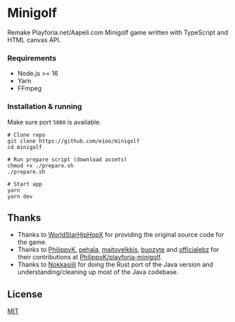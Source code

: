 # Minigolf

Remake Playforia.net/Aapeli.com Minigolf game written with TypeScript and HTML canvas API.

### Requirements

- Node.js >= 16
- Yarn
- FFmpeg

### Installation & running

Make sure port `5000` is available.

```
# Clone repo
git clone https://github.com/eioo/minigolf
cd minigolf

# Run prepare script (download assets)
chmod +x ./prepare.sh
./prepare.sh

# Start app
yarn
yarn dev
```

## Thanks

- Thanks to [WorldStarHipHopX](https://github.com/WorldStarHipHopX) for providing the original source code for the game.
- Thanks to [PhilippvK](https://github.com/PhilippvK), [pehala](https://github.com/pehala), [maitovelkkis](https://github.com/maitovelkkis), [buozyte](https://github.com/buozyte) and [officialebz](https://github.com/officialebz) for their contributions at [PhilippvK/playforia-minigolf](https://github.com/PhilippvK/playforia-minigolf).
- Thanks to [Nokkasiili](https://github.com/nokkasiili) for doing the Rust port of the Java version and understanding/cleaning up most of the Java codebase.

## License

[MIT](https://github.com/eioo/minigolf/blob/main/LICENSE)

